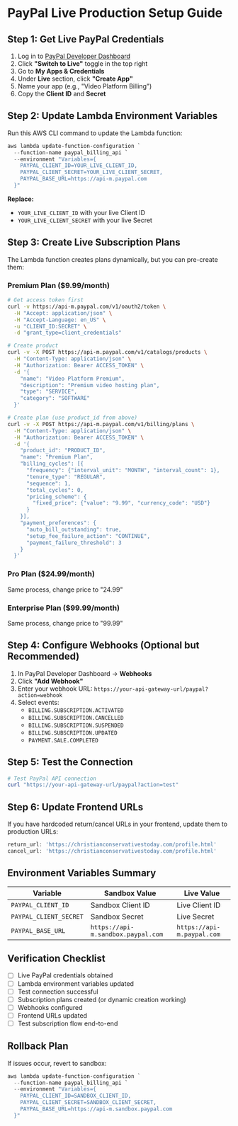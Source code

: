 # PayPal Live Production Setup Guide

## Step 1: Get Live PayPal Credentials

1. Log in to [PayPal Developer Dashboard](https://developer.paypal.com/dashboard/)
2. Click **"Switch to Live"** toggle in the top right
3. Go to **My Apps & Credentials**
4. Under **Live** section, click **"Create App"**
5. Name your app (e.g., "Video Platform Billing")
6. Copy the **Client ID** and **Secret**

## Step 2: Update Lambda Environment Variables

Run this AWS CLI command to update the Lambda function:

```powershell
aws lambda update-function-configuration `
  --function-name paypal_billing_api `
  --environment "Variables={
    PAYPAL_CLIENT_ID=YOUR_LIVE_CLIENT_ID,
    PAYPAL_CLIENT_SECRET=YOUR_LIVE_CLIENT_SECRET,
    PAYPAL_BASE_URL=https://api-m.paypal.com
  }"
```

**Replace:**
- `YOUR_LIVE_CLIENT_ID` with your live Client ID
- `YOUR_LIVE_CLIENT_SECRET` with your live Secret

## Step 3: Create Live Subscription Plans

The Lambda function creates plans dynamically, but you can pre-create them:

### Premium Plan ($9.99/month)
```bash
# Get access token first
curl -v https://api-m.paypal.com/v1/oauth2/token \
  -H "Accept: application/json" \
  -H "Accept-Language: en_US" \
  -u "CLIENT_ID:SECRET" \
  -d "grant_type=client_credentials"

# Create product
curl -v -X POST https://api-m.paypal.com/v1/catalogs/products \
  -H "Content-Type: application/json" \
  -H "Authorization: Bearer ACCESS_TOKEN" \
  -d '{
    "name": "Video Platform Premium",
    "description": "Premium video hosting plan",
    "type": "SERVICE",
    "category": "SOFTWARE"
  }'

# Create plan (use product_id from above)
curl -v -X POST https://api-m.paypal.com/v1/billing/plans \
  -H "Content-Type: application/json" \
  -H "Authorization: Bearer ACCESS_TOKEN" \
  -d '{
    "product_id": "PRODUCT_ID",
    "name": "Premium Plan",
    "billing_cycles": [{
      "frequency": {"interval_unit": "MONTH", "interval_count": 1},
      "tenure_type": "REGULAR",
      "sequence": 1,
      "total_cycles": 0,
      "pricing_scheme": {
        "fixed_price": {"value": "9.99", "currency_code": "USD"}
      }
    }],
    "payment_preferences": {
      "auto_bill_outstanding": true,
      "setup_fee_failure_action": "CONTINUE",
      "payment_failure_threshold": 3
    }
  }'
```

### Pro Plan ($24.99/month)
Same process, change price to "24.99"

### Enterprise Plan ($99.99/month)
Same process, change price to "99.99"

## Step 4: Configure Webhooks (Optional but Recommended)

1. In PayPal Developer Dashboard → **Webhooks**
2. Click **"Add Webhook"**
3. Enter your webhook URL: `https://your-api-gateway-url/paypal?action=webhook`
4. Select events:
   - `BILLING.SUBSCRIPTION.ACTIVATED`
   - `BILLING.SUBSCRIPTION.CANCELLED`
   - `BILLING.SUBSCRIPTION.SUSPENDED`
   - `BILLING.SUBSCRIPTION.UPDATED`
   - `PAYMENT.SALE.COMPLETED`

## Step 5: Test the Connection

```powershell
# Test PayPal API connection
curl "https://your-api-gateway-url/paypal?action=test"
```

## Step 6: Update Frontend URLs

If you have hardcoded return/cancel URLs in your frontend, update them to production URLs:

```javascript
return_url: 'https://christianconservativestoday.com/profile.html'
cancel_url: 'https://christianconservativestoday.com/profile.html'
```

## Environment Variables Summary

| Variable | Sandbox Value | Live Value |
|----------|--------------|------------|
| `PAYPAL_CLIENT_ID` | Sandbox Client ID | Live Client ID |
| `PAYPAL_CLIENT_SECRET` | Sandbox Secret | Live Secret |
| `PAYPAL_BASE_URL` | `https://api-m.sandbox.paypal.com` | `https://api-m.paypal.com` |

## Verification Checklist

- [ ] Live PayPal credentials obtained
- [ ] Lambda environment variables updated
- [ ] Test connection successful
- [ ] Subscription plans created (or dynamic creation working)
- [ ] Webhooks configured
- [ ] Frontend URLs updated
- [ ] Test subscription flow end-to-end

## Rollback Plan

If issues occur, revert to sandbox:

```powershell
aws lambda update-function-configuration `
  --function-name paypal_billing_api `
  --environment "Variables={
    PAYPAL_CLIENT_ID=SANDBOX_CLIENT_ID,
    PAYPAL_CLIENT_SECRET=SANDBOX_CLIENT_SECRET,
    PAYPAL_BASE_URL=https://api-m.sandbox.paypal.com
  }"
```
